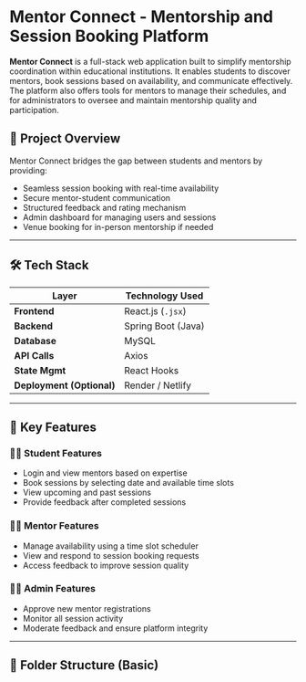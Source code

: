 # Mentor Connect - Mentorship and Session Booking Platform

**Mentor Connect** is a full-stack web application built to simplify mentorship coordination within educational institutions. It enables students to discover mentors, book sessions based on availability, and communicate effectively. The platform also offers tools for mentors to manage their schedules, and for administrators to oversee and maintain mentorship quality and participation.

## 🚀 Project Overview

Mentor Connect bridges the gap between students and mentors by providing:
- Seamless session booking with real-time availability
- Secure mentor-student communication
- Structured feedback and rating mechanism
- Admin dashboard for managing users and sessions
- Venue booking for in-person mentorship if needed

---

## 🛠️ Tech Stack

| Layer         | Technology Used       |
|--------------|------------------------|
| **Frontend** | React.js (`.jsx`)      |
| **Backend**  | Spring Boot (Java)     |
| **Database** | MySQL                  |
| **API Calls**| Axios                  |
| **State Mgmt** | React Hooks          |
| **Deployment (Optional)** | Render / Netlify |

---

## 📌 Key Features

### 👩‍🎓 Student Features
- Login and view mentors based on expertise
- Book sessions by selecting date and available time slots
- View upcoming and past sessions
- Provide feedback after completed sessions

### 👨‍🏫 Mentor Features
- Manage availability using a time slot scheduler
- View and respond to session booking requests
- Access feedback to improve session quality

### 🧑‍💼 Admin Features
- Approve new mentor registrations
- Monitor all session activity
- Moderate feedback and ensure platform integrity

---

## 📂 Folder Structure (Basic)


